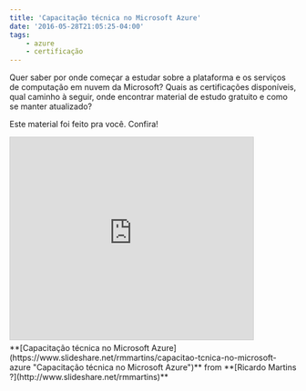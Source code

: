```yaml
---
title: 'Capacitação técnica no Microsoft Azure'
date: '2016-05-28T21:05:25-04:00'
tags:
    - azure
    - certificação
---
```


Quer saber por onde começar a estudar sobre a plataforma e os serviços de computação em nuvem da Microsoft? Quais as certificações disponíveis, qual caminho à seguir, onde encontrar material de estudo gratuito e como se manter atualizado?

Este material foi feito pra você. Confira!

<iframe allowfullscreen="" frameborder="0" height="356" loading="lazy" marginheight="0" marginwidth="0" scrolling="no" src="https://www.slideshare.net/slideshow/embed_code/key/mV5HbAAPsZBgZO" style="border:1px solid #CCC; border-width:1px; margin-bottom:5px; max-width: 100%;" width="427"> </iframe>

<div style="margin-bottom:5px">  **[Capacitação técnica no Microsoft Azure](https://www.slideshare.net/rmmartins/capacitao-tcnica-no-microsoft-azure "Capacitação técnica no Microsoft Azure")**  from **[Ricardo Martins ?](http://www.slideshare.net/rmmartins)** </div>
